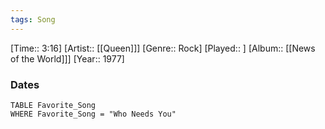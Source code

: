 ```yaml
---
tags: Song  
---
```

[Time:: 3:16]
[Artist:: [[Queen]]]
[Genre:: Rock]
[Played:: ]
[Album:: [[News of the World]]]
[Year:: 1977]
### Dates
````dataview
TABLE Favorite_Song
WHERE Favorite_Song = "Who Needs You"
````